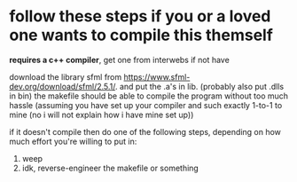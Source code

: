 
# follow these steps if you or a loved one wants to compile this themself

**requires a c++ compiler**, get one from interwebs if not have

download the library sfml from https://www.sfml-dev.org/download/sfml/2.5.1/. and put the .a's in lib. (probably also put .dlls in bin)
the makefile should be able to compile the program without too much hassle (assuming you have set up your compiler and such exactly 1-to-1 to mine (no i will not explain how i have mine set up))

if it doesn't compile then do one of the following steps, depending on how much effort you're willing to put in:
1. weep
2. idk, reverse-engineer the makefile or something